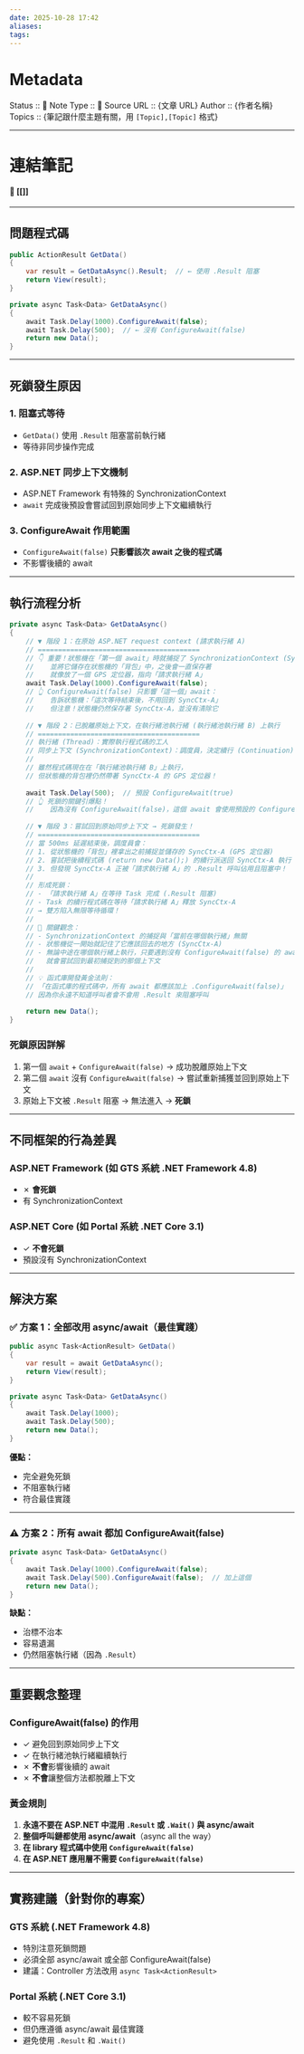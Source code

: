 ```yaml
---
date: 2025-10-28 17:42
aliases:
tags:
---
```

# Metadata
Status :: 🌱
Note Type :: 📰
Source URL :: {文章 URL}
Author :: {作者名稱}
Topics :: {筆記跟什麼主題有關，用 `[Topic],[Topic]` 格式}

---
# 連結筆記
#### 📑 [[]]

---
## 問題程式碼

```csharp
public ActionResult GetData()
{ 
    var result = GetDataAsync().Result;  // ← 使用 .Result 阻塞
    return View(result);
}

private async Task<Data> GetDataAsync()
{ 
    await Task.Delay(1000).ConfigureAwait(false); 
    await Task.Delay(500);  // ← 沒有 ConfigureAwait(false)
    return new Data();
}
```

---

## 死鎖發生原因

### 1. 阻塞式等待

- `GetData()` 使用 `.Result` 阻塞當前執行緒
- 等待非同步操作完成

### 2. ASP.NET 同步上下文機制

- ASP.NET Framework 有特殊的 SynchronizationContext
- `await` 完成後預設會嘗試回到原始同步上下文繼續執行

### 3. ConfigureAwait 作用範圍

- `ConfigureAwait(false)` **只影響該次 await 之後的程式碼**
- 不影響後續的 await

---

## 執行流程分析

```csharp
private async Task<Data> GetDataAsync()
{ 
    // ▼ 階段 1：在原始 ASP.NET request context (請求執行緒 A)
    // ========================================
    // 👇 重要！狀態機在「第一個 await」時就捕捉了 SynchronizationContext (SyncCtx-A)
    //    並將它儲存在狀態機的「背包」中，之後會一直保存著
    //    就像放了一個 GPS 定位器，指向「請求執行緒 A」
    await Task.Delay(1000).ConfigureAwait(false);
    // 👆 ConfigureAwait(false) 只影響「這一個」await：
    //    告訴狀態機：「這次等待結束後，不用回到 SyncCtx-A」
    //    但注意！狀態機仍然保存著 SyncCtx-A，並沒有清除它
    
    // ▼ 階段 2：已脫離原始上下文，在執行緒池執行緒 (執行緒池執行緒 B) 上執行
    // ========================================
    // 執行緒 (Thread)：實際執行程式碼的工人
    // 同步上下文 (SynchronizationContext)：調度員，決定續行 (Continuation) 要派送到哪裡
    // 
    // 雖然程式碼現在在「執行緒池執行緒 B」上執行，
    // 但狀態機的背包裡仍然帶著 SyncCtx-A 的 GPS 定位器！
    
    await Task.Delay(500);  // 預設 ConfigureAwait(true)
    // 👆 死鎖的關鍵引爆點！
    //    因為沒有 ConfigureAwait(false)，這個 await 會使用預設的 ConfigureAwait(true)
    
    // ▼ 階段 3：嘗試回到原始同步上下文 → 死鎖發生！
    // ========================================
    // 當 500ms 延遲結束後，調度員會：
    // 1. 從狀態機的「背包」裡拿出之前捕捉並儲存的 SyncCtx-A (GPS 定位器)
    // 2. 嘗試把後續程式碼 (return new Data();) 的續行派送回 SyncCtx-A 執行
    // 3. 但發現 SyncCtx-A 正被「請求執行緒 A」的 .Result 呼叫佔用且阻塞中！
    // 
    // 形成死鎖：
    // - 「請求執行緒 A」在等待 Task 完成 (.Result 阻塞)
    // - Task 的續行程式碼在等待「請求執行緒 A」釋放 SyncCtx-A
    // → 雙方陷入無限等待循環！
    // 
    // 🔑 關鍵觀念：
    // - SynchronizationContext 的捕捉與「當前在哪個執行緒」無關
    // - 狀態機從一開始就記住了它應該回去的地方 (SyncCtx-A)
    // - 無論中途在哪個執行緒上執行，只要遇到沒有 ConfigureAwait(false) 的 await
    //   就會嘗試回到最初捕捉到的那個上下文
    // 
    // 💡 函式庫開發黃金法則：
    // 「在函式庫的程式碼中，所有 await 都應該加上 .ConfigureAwait(false)」
    // 因為你永遠不知道呼叫者會不會用 .Result 來阻塞呼叫
    
    return new Data();
}
```

### 死鎖原因詳解

1. 第一個 `await` + `ConfigureAwait(false)` → 成功脫離原始上下文
2. 第二個 `await` 沒有 `ConfigureAwait(false)` → 嘗試重新捕獲並回到原始上下文
3. 原始上下文被 `.Result` 阻塞 → 無法進入 → **死鎖**

---

## 不同框架的行為差異

### ASP.NET Framework (如 GTS 系統 .NET Framework 4.8)

- ✗ **會死鎖**
- 有 SynchronizationContext

### ASP.NET Core (如 Portal 系統 .NET Core 3.1)

- ✓ **不會死鎖**
- 預設沒有 SynchronizationContext

---

## 解決方案

### ✅ 方案 1：全部改用 async/await（最佳實踐）

```csharp
public async Task<ActionResult> GetData()
{ 
    var result = await GetDataAsync();
    return View(result);
}

private async Task<Data> GetDataAsync()
{ 
    await Task.Delay(1000);
    await Task.Delay(500);
    return new Data();
}
```

**優點：**

- 完全避免死鎖
- 不阻塞執行緒
- 符合最佳實踐

---

### ⚠️ 方案 2：所有 await 都加 ConfigureAwait(false)

```csharp
private async Task<Data> GetDataAsync()
{ 
    await Task.Delay(1000).ConfigureAwait(false);
    await Task.Delay(500).ConfigureAwait(false);  // 加上這個
    return new Data();
}
```

**缺點：**

- 治標不治本
- 容易遺漏
- 仍然阻塞執行緒（因為 `.Result`）

---

## 重要觀念整理

### ConfigureAwait(false) 的作用

- ✓ 避免回到原始同步上下文
- ✓ 在執行緒池執行緒繼續執行
- ✗ **不會**影響後續的 await
- ✗ **不會**讓整個方法都脫離上下文

### 黃金規則

1. **永遠不要在 ASP.NET 中混用 `.Result` 或 `.Wait()` 與 async/await**
2. **整個呼叫鏈都使用 async/await**（async all the way）
3. **在 library 程式碼中使用 `ConfigureAwait(false)`**
4. **在 ASP.NET 應用層不需要 `ConfigureAwait(false)`**

---

## 實務建議（針對你的專案）

### GTS 系統 (.NET Framework 4.8)

- 特別注意死鎖問題
- 必須全部 async/await 或全部 ConfigureAwait(false)
- 建議：Controller 方法改用 `async Task<ActionResult>`

### Portal 系統 (.NET Core 3.1)

- 較不容易死鎖
- 但仍應遵循 async/await 最佳實踐
- 避免使用 `.Result` 和 `.Wait()`